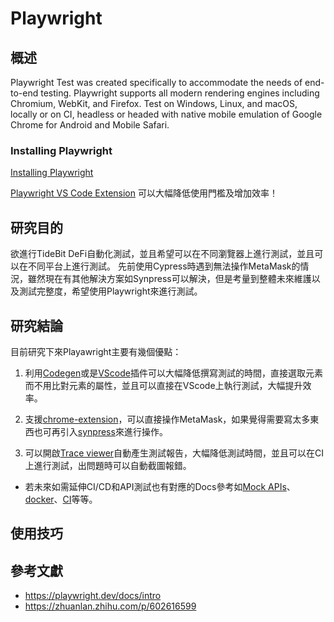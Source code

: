 # Playwright

## 概述

Playwright Test was created specifically to accommodate the needs of end-to-end testing. Playwright supports all modern rendering engines including Chromium, WebKit, and Firefox. Test on Windows, Linux, and macOS, locally or on CI, headless or headed with native mobile emulation of Google Chrome for Android and Mobile Safari.

### Installing Playwright

[Installing Playwright](<https://playwright.dev/docs/intro>)

[Playwright VS Code Extension](https://playwright.dev/docs/getting-started-vscode)
可以大幅降低使用門檻及增加效率！

## 研究目的

欲進行TideBit DeFi自動化測試，並且希望可以在不同瀏覽器上進行測試，並且可以在不同平台上進行測試。
先前使用Cypress時遇到無法操作MetaMask的情況，雖然現在有其他解決方案如Synpress可以解決，但是考量到整體未來維護以及測試完整度，希望使用Playwright來進行測試。

## 研究結論

目前研究下來Playawright主要有幾個優點：

1. 利用[Codegen](<https://playwright.dev/docs/codegen-intro>)或是[VScode](<https://playwright.dev/docs/getting-started-vscode>)插件可以大幅降低撰寫測試的時間，直接選取元素而不用比對元素的屬性，並且可以直接在VScode上執行測試，大幅提升效率。

2. 支援[chrome-extension](https://playwright.dev/docs/chrome-extensions)，可以直接操作MetaMask，如果覺得需要寫太多東西也可再引入[synpress](<https://github.com/synpress-io/synpress-examples>)來進行操作。

3. 可以開啟[Trace viewer](https://playwright.dev/docs/trace-viewer)自動產生測試報告，大幅降低測試時間，並且可以在CI上進行測試，出問題時可以自動截圖報錯。

- 若未來如需延伸CI/CD和API測試也有對應的Docs參考如[Mock APIs](https://playwright.dev/docs/mock)、[docker](<https://playwright.dev/docs/docker>)、[CI](<https://playwright.dev/docs/ci>)等等。

## 使用技巧

## 參考文獻

- <https://playwright.dev/docs/intro>
- <https://zhuanlan.zhihu.com/p/602616599>